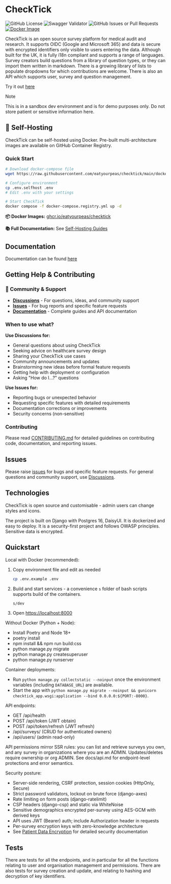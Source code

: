 # CheckTick

![GitHub License](https://img.shields.io/github/license/eatyourpeas/checktick?style=for-the-badge&color=%23BF40BF)
![Swagger Validator](https://img.shields.io/swagger/valid/3.0?specUrl=https%3A%2F%2Fcensus.eatyourpeas.dev%2Fapi%2Fschema&style=for-the-badge)
![GitHub Issues or Pull Requests](https://img.shields.io/github/issues/eatyourpeas/checktick?style=for-the-badge&color=%23BF40BF)
[![Docker Image](https://img.shields.io/badge/docker-ghcr.io-BF40BF?style=for-the-badge&logo=docker&logoColor=white)](https://github.com/eatyourpeas/checktick/pkgs/container/checktick)

CheckTick is an open source survey platform for medical audit and research. It supports OIDC (Google and Microsoft 365) and data is secure with encrypted identifiers only visible to users entering the data. Although built for the UK, it is fully i18n compliant and supports a range of languages. Survey creators build questions from a library of question types, or they can import them written in markdown. There is a growing library of lists to populate dropdowns for which contributions are welcome. There is also an API which supports user, survey and question management.

Try it out [here](https://checktick.eatyourpeas.dev)
>[!NOTE]
>This is in a sandbox dev environment and is for demo purposes only. Do not store patient or sensitive information here.

## 🐳 Self-Hosting

CheckTick can be self-hosted using Docker. Pre-built multi-architecture images are available on GitHub Container Registry.

### Quick Start

```bash
# Download docker-compose file
wget https://raw.githubusercontent.com/eatyourpeas/checktick/main/docker-compose.registry.yml

# Configure environment
cp .env.selfhost .env
# Edit .env with your settings

# Start CheckTick
docker compose -f docker-compose.registry.yml up -d
```

**📦 Docker Images:** [ghcr.io/eatyourpeas/checktick](https://github.com/eatyourpeas/checktick/pkgs/container/checktick)

**📚 Full Documentation:** See [Self-Hosting Guides](https://checktick.eatyourpeas.dev/docs/self-hosting-quickstart/)

## Documentation

Documentation can be found [here](https://checktick.eatyourpeas.dev/docs/)

## Getting Help & Contributing

### 💬 Community & Support

- **[Discussions](https://github.com/eatyourpeas/checktick/discussions)** - For questions, ideas, and community support
- **[Issues](https://github.com/eatyourpeas/checktick/issues)** - For bug reports and specific feature requests
- **[Documentation](https://checktick.eatyourpeas.dev/docs/)** - Complete guides and API documentation

### When to use what?

**Use Discussions for:**

- General questions about using CheckTick
- Seeking advice on healthcare survey design
- Sharing your CheckTick use cases
- Community announcements and updates
- Brainstorming new ideas before formal feature requests
- Getting help with deployment or configuration
- Asking "How do I...?" questions

**Use Issues for:**

- Reporting bugs or unexpected behavior
- Requesting specific features with detailed requirements
- Documentation corrections or improvements
- Security concerns (non-sensitive)

### Contributing

Please read [CONTRIBUTING.md](CONTRIBUTING.md) for detailed guidelines on contributing code, documentation, and reporting issues.

## Issues

Please raise [issues](https://github.com/eatyourpeas/checktick/issues) for bugs and specific feature requests. For general questions and community support, use [Discussions](https://github.com/eatyourpeas/checktick/discussions).

## Technologies

CheckTick is open source and customisable - admin users can change styles and icons.

The project is built on Django with Postgres 16, DaisyUI. It is dockerized and easy to deploy. It is a security-first project and follows OWASP principles. Sensitive data is encrypted.

## Quickstart

Local with Docker (recommended):

1. Copy environment file and edit as needed

   ```bash
   cp .env.example .env
   ```

2. Build and start services - a convenience `s` folder of bash scripts supports build of the containers.

   ```bash
   s/dev
   ```

3. Open <https://localhost:8000>

Without Docker (Python + Node):

- Install Poetry and Node 18+
- poetry install
- npm install && npm run build:css
- python manage.py migrate
- python manage.py createsuperuser
- python manage.py runserver

Container deployments:

- Run `python manage.py collectstatic --noinput` once the environment variables (including `DATABASE_URL`) are available.
- Start the app with `python manage.py migrate --noinput && gunicorn checktick_app.wsgi:application --bind 0.0.0.0:${PORT:-8000}`.

API endpoints:

- GET /api/health
- POST /api/token (JWT obtain)
- POST /api/token/refresh (JWT refresh)
- /api/surveys/ (CRUD for authenticated owners)
- /api/users/ (admin read-only)

API permissions mirror SSR rules: you can list and retrieve surveys you own, and any survey in organizations where you are an ADMIN. Updates/deletes require ownership or org ADMIN.
See docs/api.md for endpoint-level protections and error semantics.

Security posture:

- Server-side rendering, CSRF protection, session cookies (HttpOnly, Secure)
- Strict password validators, lockout on brute force (django-axes)
- Rate limiting on form posts (django-ratelimit)
- CSP headers (django-csp) and static via WhiteNoise
- Sensitive demographics encrypted per-survey using AES-GCM with derived keys
- API uses JWT (Bearer) auth; include Authorization header in requests
- Per-survey encryption keys with zero-knowledge architecture
- See [Patient Data Encryption](docs/patient-data-encryption.md) for detailed security documentation

## Tests

There are tests for all the endpoints, and in particular for all the functions relating to user and organisation management and permissions. There are also tests for survey creation and update, and relating to hashing and decryption of key identifiers.
